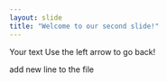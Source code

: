 ```yaml
---
layout: slide
title: "Welcome to our second slide!"
---
```

Your text
Use the left arrow to go back!


add new line to the file


